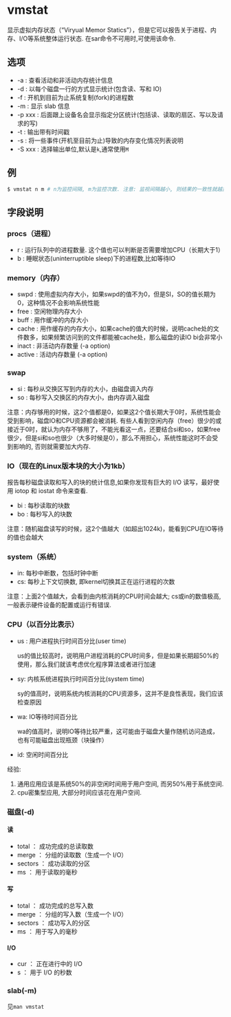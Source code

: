 # vmstat

显示虚拟内存状态（“Viryual Memor Statics”），但是它可以报告关于进程、内存、I/O等系统整体运行状态.
在sar命令不可用时,可使用该命令.

## 选项

- -a : 查看活动和非活动内存统计信息
- -d : 以每个磁盘一行的方式显示统计(包含读、写和 IO)
- -f : 开机到目前为止系统复制(fork)的进程数
- -m : 显示 slab 信息
- -p xxx : 后面跟上设备名会显示指定分区统计(包括读、读取的扇区、写以及请求的写)
- -t : 输出带有时间戳
- -s : 将一些事件(开机至目前为止)导致的内存变化情况列表说明
- -S xxx : 选择输出单位,默认是`k`,通常使用`M`

## 例

```sh
$ vmstat n m # n为监控间隔, m为监控次数. 注意: 监视间隔越小, 则结果的一致性就越差
```

## 字段说明

### procs（进程）
- r : 运行队列中的进程数量. 这个值也可以判断是否需要增加CPU（长期大于1）
- b : 睡眠状态(uninterruptible sleep)下的进程数,比如等待IO

### memory（内存）

- swpd : 使用虚拟内存大小，如果swpd的值不为0，但是SI，SO的值长期为0，这种情况不会影响系统性能
- free : 空闲物理内存大小
- buff : 用作缓冲的内存大小
- cache : 用作缓存的内存大小，如果cache的值大的时候，说明cache处的文件数多，如果频繁访问到的文件都能被cache处，那么磁盘的读IO bi会非常小
- inact : 非活动内存数量  (-a option)
- active : 活动内存数量  (-a option)

### swap

- si : 每秒从交换区写到内存的大小，由磁盘调入内存
- so : 每秒写入交换区的内存大小，由内存调入磁盘

注意：内存够用的时候，这2个值都是0，如果这2个值长期大于0时，系统性能会受到影响，磁盘IO和CPU资源都会被消耗.
有些人看到空闲内存（free）很少的或接近于0时，就认为内存不够用了，不能光看这一点，还要结合si和so，如果free很少，但是si和so也很少（大多时候是0），那么不用担心，系统性能这时不会受到影响的, 否则就需要加大内存.

### IO（现在的Linux版本块的大小为1kb）

报告每秒磁盘读取和写入的块的统计信息,如果你发现有巨大的 I/O 读写，最好使用 iotop 和 iostat 命令来查看.

- bi : 每秒读取的块数
- bo : 每秒写入的块数

注意：随机磁盘读写的时候，这2个值越大（如超出1024k)，能看到CPU在IO等待的值也会越大

### system（系统）

- in: 每秒中断数，包括时钟中断
- cs: 每秒上下文切换数, 即kernel切换其正在运行进程的次数

注意：上面2个值越大，会看到由内核消耗的CPU时间会越大; cs或in的数值极高, 一般表示硬件设备的配置或运行有错误.

### CPU（以百分比表示）
- us : 用户进程执行时间百分比(user time)

    us的值比较高时，说明用户进程消耗的CPU时间多，但是如果长期超50%的使用，那么我们就该考虑优化程序算法或者进行加速

- sy: 内核系统进程执行时间百分比(system time)

    sy的值高时，说明系统内核消耗的CPU资源多，这并不是良性表现，我们应该检查原因

- wa: IO等待时间百分比

    wa的值高时，说明IO等待比较严重，这可能由于磁盘大量作随机访问造成，也有可能磁盘出现瓶颈（块操作）

- id: 空闲时间百分比

经验: 
1. 通用应用应该是系统50%的非空闲时间用于用户空间, 而另50%用于系统空间.
1. cpu密集型应用, 大部分时间应该花在用户空间.

### 磁盘(-d)
#### 读
- total ： 成功完成的总读取数
- merge ： 分组的读取数（生成一个 I/O）
- sectors ： 成功读取的分区
- ms ： 用于读取的毫秒
#### 写
- total ： 成功完成的总写入数
- merge ： 分组的写入数（生成一个 I/O）
- sectors ： 成功写入的分区
- ms ： 用于写入的毫秒
#### I/O
- cur ： 正在进行中的 I/O
- s ： 用于 I/O 的秒数

### slab(-m)
见`man vmstat`